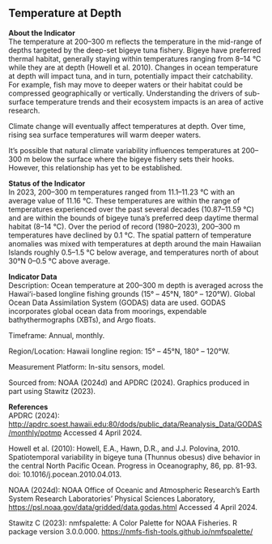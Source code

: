 ## Temperature at Depth

**About the Indicator**  
The temperature at 200–300 m reflects the temperature in the mid-range
of depths targeted by the deep-set bigeye tuna fishery. Bigeye have
preferred thermal habitat, generally staying within temperatures ranging
from 8–14 °C while they are at depth (Howell et al. 2010). Changes in
ocean temperature at depth will impact tuna, and in turn, potentially
impact their catchability. For example, fish may move to deeper waters
or their habitat could be compressed geographically or vertically.
Understanding the drivers of sub-surface temperature trends and their
ecosystem impacts is an area of active research.

Climate change will eventually affect temperatures at depth. Over time,
rising sea surface temperatures will warm deeper waters.

It’s possible that natural climate variability influences temperatures
at 200–300 m below the surface where the bigeye fishery sets their
hooks. However, this relationship has yet to be established.

**Status of the Indicator**  
In 2023, 200–300 m temperatures ranged from 11.1–11.23 °C with an
average value of 11.16 °C. These temperatures are within the range of
temperatures experienced over the past several decades (10.87–11.59 °C)
and are within the bounds of bigeye tuna’s preferred deep daytime
thermal habitat (8–14 °C). Over the period of record (1980–2023),
200–300 m temperatures have declined by 0.1 °C. The spatial pattern of
temperature anomalies was mixed with temperatures at depth around the
main Hawaiian Islands roughly 0.5–1.5 °C below average, and temperatures
north of about 30°N 0–0.5 °C above average.

**Indicator Data**  
Description: Ocean temperature at 200–300 m depth is averaged across the
Hawaiʻi-based longline fishing grounds (15° – 45°N, 180° – 120°W).
Global Ocean Data Assimilation System (GODAS) data are used. GODAS
incorporates global ocean data from moorings, expendable
bathythermographs (XBTs), and Argo floats.

Timeframe: Annual, monthly.

Region/Location: Hawaii longline region: 15° – 45°N, 180° – 120°W.

Measurement Platform: In-situ sensors, model.

Sourced from: NOAA (2024d) and APDRC (2024). Graphics produced in part
using Stawitz (2023).

**References**  
APDRC (2024):
<http://apdrc.soest.hawaii.edu:80/dods/public_data/Reanalysis_Data/GODAS/monthly/potmp>
Accessed 4 April 2024.

Howell et al. (2010): Howell, E.A., Hawn, D.R., and J.J. Polovina, 2010.
Spatiotemporal variability in bigeye tuna (Thunnus obesus) dive behavior
in the central North Pacific Ocean. Progress in Oceanography, 86,
pp. 81-93. doi: 10.1016/j.pocean.2010.04.013.

NOAA (2024d): NOAA Office of Oceanic and Atmospheric Research’s Earth
System Research Laboratories’ Physical Sciences Laboratory,
<https://psl.noaa.gov/data/gridded/data.godas.html> Accessed 4 April
2024.

Stawitz C (2023): nmfspalette: A Color Palette for NOAA Fisheries. R
package version 3.0.0.000.
<https://nmfs-fish-tools.github.io/nmfspalette/>
